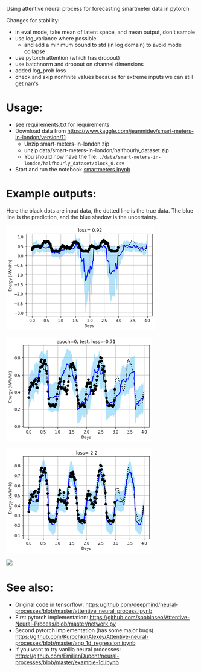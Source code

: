 Using attentive neural process for forecasting smartmeter data in pytorch

Changes for stability:
- in eval mode, take mean of latent space, and mean output, don't sample
- use log_variance where possible
  - and add a minimum bound to std (in log domain) to avoid mode collapse
- use pytorch attention (which has dropout)
- use batchnorm and dropout on channel dimensions
- added log_prob loss
- check and skip nonfinite values because for extreme inputs we can still get nan's


# Usage:


- see requirements.txt for requirements
- Download data from https://www.kaggle.com/jeanmidev/smart-meters-in-london/version/11
  - Unzip smart-meters-in-london.zip
  - unzip data/smart-meters-in-london/halfhourly_dataset.zip
  - You should now have the file: `./data/smart-meters-in-london/halfhourly_dataset/block_0.csv`
- Start and run the notebook [smartmeters.ipynb](https://github.com/wassname/attentive-neural-processes/blob/master/smartmeters.ipynb)

# Example outputs:

Here the black dots are input data, the dotted line is the true data. The blue line is the prediction, and the blue shadow is the uncertainty.

![](docs/1.png)

![](docs/4.png)

![](docs/5.png)

![](docs/train.png)


# See also:

- Original code in tensorflow: https://github.com/deepmind/neural-processes/blob/master/attentive_neural_process.ipynb
- First pytorch implementation: https://github.com/soobinseo/Attentive-Neural-Process/blob/master/network.py
- Second pytorch implementation (has some major bugs) https://github.com/KurochkinAlexey/Attentive-neural-processes/blob/master/anp_1d_regression.ipynb
- If you want to try vanilla neural processes: https://github.com/EmilienDupont/neural-processes/blob/master/example-1d.ipynb

